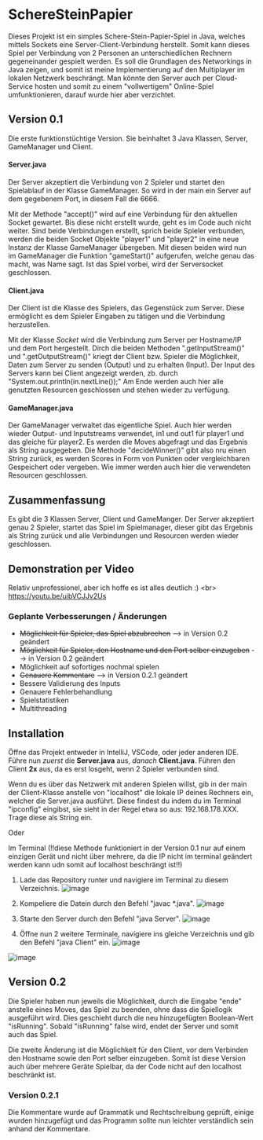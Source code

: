# SchereSteinPapier
Dieses Projekt ist ein simples Schere-Stein-Papier-Spiel in Java, welches mittels Sockets eine Server-Client-Verbindung herstellt. Somit kann dieses Spiel per Verbindung von 2 Personen an unterschiedlichen Rechnern gegeneinander gespielt werden. Es soll die Grundlagen des Networkings in Java zeigen, und somit ist meine Implementierung auf den Multiplayer im lokalen Netzwerk beschrängt. Man könnte den Server auch per Cloud-Service hosten und somit zu einem "vollwertigem" Online-Spiel umfunktionieren, darauf wurde hier aber verzichtet.

## Version 0.1
Die erste funktionstüchtige Version. Sie beinhaltet 3 Java Klassen, Server, GameManager und Client. 

#### Server.java
Der Server akzeptiert die Verbindung von 2 Spieler und startet den Spielablauf in der Klasse GameManager. So wird in der main ein Server auf dem gegebenem Port, in diesem Fall die 6666.

Mit der Methode "accept()" wird auf eine Verbindung für den aktuellen Socket gewartet. Bis diese nicht erstellt wurde, geht es im Code auch nicht weiter. Sind beide Verbindungen erstellt, sprich beide Spieler verbunden, werden die beiden Socket Objekte "player1" und "player2" in eine neue Instanz der Klasse GameManager übergeben. Mit diesen beiden wird nun im GameManager die Funktion "gameStart()" aufgerufen, welche genau das macht, was Name sagt. Ist das Spiel vorbei, wird der Serversocket geschlossen.

#### Client.java
Der Client ist die Klasse des Spielers, das Gegenstück zum Server. Diese ermöglicht es dem Spieler Eingaben zu tätigen und die Verbindung herzustellen.

Mit der Klasse _Socket_ wird die Verbindung zum Server per Hostname/IP und dem Port hergestellt. Dirch die beiden Methoden ".getInputStream()" und ".getOutputStream()" kriegt der Client bzw. Spieler die Möglichkeit, Daten zum Server zu senden (Output) und zu erhalten (Input). Der Input des Servers kann bei Client angezeigt werden, zb. durch "System.out.println(in.nextLine());" Am Ende werden auch hier alle genutzten Resourcen geschlossen und stehen wieder zu verfügung.

#### GameManager.java
Der GameManager verwaltet das eigentliche Spiel. Auch hier werden wieder Output- und Inputstreams verwendet, in1 und out1 für player1 und das gleiche für player2. Es werden die Moves abgefragt und das Ergebnis als String ausgegeben. Die Methode "decideWinner()" gibt also nru einen String zurück, es werden Scores in Form von Punkten oder vergleichbaren Gespeichert oder vergeben. Wie immer werden auch hier die verwendeten Resourcen geschlossen.

## Zusammenfassung
Es gibt die 3 Klassen Server, Client und GameManger. Der Server akzeptiert genau 2 Spieler, startet das Spiel im Spielmanager, dieser gibt das Ergebnis als String zurück und alle Verbindungen und Resourcen werden wieder geschlossen.

## Demonstration per Video
Relativ unprofessionel, aber ich hoffe es ist alles deutlich :) <br\>
https://youtu.be/uibVCJJv2Us


### Geplante Verbesserungen / Änderungen
* ~~Möglichkeit für Spieler, das Spiel abzubrechen~~ --> in Version 0.2 geändert
* ~~Möglichkeit für Spieler, den Hostname und den Port selber einzugeben~~ --> in Version 0.2 geändert
* Möglichkeit auf sofortiges nochmal spielen
* ~~Genauere Kommentare~~ --> in Version 0.2.1 geändert
* Bessere Validierung des Inputs
* Genauere Fehlerbehandlung
* Spielstatistiken
* Multithreading

## Installation
Öffne das Projekt entweder in IntelliJ, VSCode, oder jeder anderen IDE. Führe nun _zuerst_ die **Server.java** aus, _danach_ **Client.java**. Führen den Client **2x** aus, da es erst losgeht, wenn 2 Spieler verbunden sind.

Wenn du es über das Netzwerk mit anderen Spielen willst, gib in der main der Client-Klasse anstelle von "localhost" die lokale IP deines Rechners ein, welcher die Server.java ausführt. Diese findest du indem du im Terminal "ipconfig" eingibst, sie sieht in der Regel etwa so aus: 192.168.178.XXX. Trage diese als String ein.

Oder

Im Terminal (!!diese Methode funktioniert in der Version 0.1 nur auf einem einzigen Gerät und nicht über mehrere, da die IP nicht im terminal geändert werden kann udn somit auf localhost beschrängt ist!!)
1. Lade das Repository runter und navigiere im Terminal zu diesem Verzeichnis. 
![image](https://github.com/user-attachments/assets/bc612308-670d-41d9-89de-7547536f37c7)

2. Kompeliere die Datein durch den Befehl "javac *.java".
![image](https://github.com/user-attachments/assets/3fad39bb-d942-4286-8c95-c484d09f0ba7)

3. Starte den Server durch den Befehl "java Server".
![image](https://github.com/user-attachments/assets/183dd45b-fa31-4cca-9cbb-260205c44bea)

4. Öffne nun 2 weitere Terminale, navigiere ins gleiche Verzeichnis und gib den Befehl "java Client" ein.
![image](https://github.com/user-attachments/assets/34074397-c768-446a-89b2-eaa1c1fb2c38)

![image](https://github.com/user-attachments/assets/401174b0-ca47-41c9-804c-d70b92e78797)



## Version 0.2
Die Spieler haben nun jeweils die Möglichkeit, durch die Eingabe "ende" anstelle eines Moves, das Spiel zu beenden, ohne dass die Spiellogik ausgeführt wird. Dies geschieht durch die neu hinzugefügten Boolean-Wert "isRunning". Sobald "isRunning" false wird, endet der Server und somit auch das Spiel.

Die zweite Änderung ist die Möglichkeit für den Client, vor dem Verbinden den Hostname sowie den Port selber einzugeben. Somit ist diese Version auch über mehrere Geräte Spielbar, da der Code nicht auf den localhost beschränkt ist. 

### Version 0.2.1
Die Kommentare wurde auf Grammatik und Rechtschreibung geprüft, einige wurden hinzugefügt und das Programm sollte nun leichter verständlich sein anhand der Kommentare.











